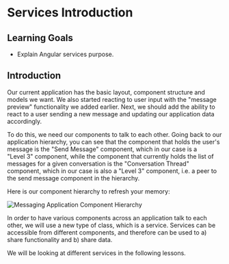 # Services Introduction

## Learning Goals

- Explain Angular services purpose.

## Introduction

Our current application has the basic layout, component structure and models we
want. We also started reacting to user input with the "message preview"
functionality we added earlier. Next, we should add the ability to react to a
user sending a new message and updating our application data accordingly.

To do this, we need our components to talk to each other. Going back to our
application hierarchy, you can see that the component that holds the user's
message is the "Send Message" component, which in our case is a  
"Level 3" component, while the component that currently holds the list of
messages for a given conversation is the "Conversation Thread" component, which
in our case is also a "Level 3" component, i.e. a peer to the send message
component in the hierarchy.

Here is our component hierarchy to refresh your memory:

![Messaging Application Component Hierarchy](https://curriculum-content.s3.amazonaws.com/java-mod-8/ng-messaging-component-hierarchy.png)

In order to have various components across an application talk to each other, we
will use a new type of class, which is a service. Services can be accessible
from different components, and therefore can be used to a) share functionality
and b) share data.

We will be looking at different services in the following lessons.
